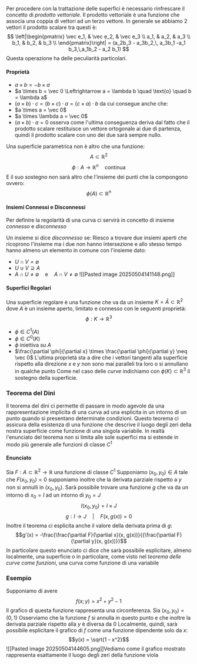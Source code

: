 Per procedere con la trattazione delle superfici è necessario rinfrescare il concetto di _prodotto vettoriale_.
Il prodotto vettoriale è una funzione che associa una coppia di vettori ad un terzo vettore.
In generale se abbiamo 2 vettori il prodotto scalare tra questi è:
$$
\left|\begin{pmatrix}
\vec e_1, & \vec e_2, & \vec e_3 \\
a_1, & a_2, & a_3 \\
b_1, & b_2, & b_3 \\
\end{pmatrix}\right| = (a_2b_3 - a_3b_2,\, a_3b_1 -a_1 b_3,\,a_1b_2 - a_2 b_1)
$$
Questa operazione ha delle peculiarità particolari.
#### Proprietà
- $a \times b = - b \times a$ 
- $a \times b = \vec 0 \Leftrightarrow a = \lambda b \quad \text{o} \quad b = \lambda a$ 
- $(a \times b) \cdot c = (b \times c) \cdot a = (c \times a) \cdot b$
da cui consegue anche che:
- $a \times a = \vec 0$
- $a \times \lambda a = \vec 0$
- $(a \times b) \cdot a = 0$
osserva come l'ultima conseguenza deriva dal fatto che il prodotto scalare restituisce un vettore ortogonale ai due di partenza, quindi il prodotto scalare con uno dei due sarà sempre nullo.

Una superficie parametrica non è altro che una funzione:
$$A \subset \mathbb R^2$$
$$\phi: A \to \mathbb R^n \quad \text{continua}$$
E il suo sostegno non sarà altro che l'insieme dei punti che la compongono ovvero:
$$\phi(A) \subset \mathbb R^n$$
#### Insiemi Connessi e Disconnessi
Per definire la regolarità di una curva ci servirà in concetto di insieme _connesso_ e _disconnesso_

Un insieme si dice _disconnesso_ se:
Riesco a trovare due insiemi aperti che ricoprono l'insieme ma i due non hanno intersezione e allo stesso tempo hanno almeno un elemento in comune con l'insieme dato:
- $U \cap V = \emptyset$
-  $U \cup V \supseteq A$
- $A \cap U \neq \emptyset \quad \text{e} \quad A \cap V \neq \emptyset$
![[Pasted image 20250504141148.png]]
#### Superfici Regolari
Una superficie regolare è una funzione che va da un insieme $K = \bar A \subset \mathbb R^2$  dove $A$ è un insieme aperto, limitato e connesso con le seguenti proprietà:
$$\phi: K \to \mathbb R^3$$
- $\phi \in C^1(A)$
- $\phi \in C^0(K)$
- $\phi$ iniettiva su $A$
- $\frac{\partial \phi}{\partial x} \times \frac{\partial \phi}{\partial y} \neq \vec 0$
L'ultima proprietà sta a dire che i vettori tangenti alla superficie rispetto alla direzione $x$ e $y$ non sono mai paralleli tra loro o si annullano in qualche punto
Come nel caso delle _curve_ indichiamo con $\phi(K) \subset \mathbb R^3$ il sostegno della superficie.
### Teorema del Dini
Il teorema del dini ci permette di passare in modo agevole da una rappresentazione implicita di una curva ad una esplicita in un intorno di un punto quando si presentano determinate condizioni.
Questo teorema ci assicura della esistenza di una funzione che descrive il luogo degli zeri della nostra superficie come funzione di una singola variabile.
In realtà l'enunciato del teorema non si limita alle sole superfici ma si estende in modo più generale alle funzioni di classe $C^1$
#### Enunciato
Sia $F:A \subset \mathbb R^2 \to \mathbb R$ una funzione di classe $C^1$ 
Supponiamo $(x_0, y_0) \in A$ tale che $F(x_0, y_0) = 0$ supponiamo inoltre che la derivata parziale rispetto a $y$ non si annulli in $(x_0, y_0)$.
Sarà possibile trovare una funzione $g$ che va da un intorno di $x_0 = I$ ad un intorno di $y_0 = J$
$$I(x_0, y_0) = I \times J$$
$$g: I \to J \quad | \quad F(x, g(x)) = 0$$
Inoltre il teorema ci esplicita anche il valore della derivata prima di $g$:
$$g'(x) = -\frac{\frac{\partial F}{\partial x}(x, g(x))}{{\frac{\partial F}{\partial y}(x, g(x))}}$$
In particolare questo enunciato ci dice che sarà possibile esplicitare, almeno localmente, una superficie o in particolare, come visto nel _teorema delle curve come funzioni_, una curva come funzione di una variabile
### Esempio
Supponiamo di avere 
$$f(x; y) = x^2 + y^2 - 1$$
Il grafico di questa funzione rappresenta una circonferenza.
Sia $(x_0, y_0) = (0, 1)$
Osserviamo che la funzione $f$ si annulla in questo punto e che inoltre la derivata parziale rispetto alla $y$ è diversa da 0
Localmente, quindi, sarà possibile esplicitare il grafico di $f$ come una funzione dipendente solo da $x$:
$$y(x) = \sqrt{1 - x^2}$$
![[Pasted image 20250504144605.png]]Vediamo come il grafico mostrato rappresenta esattamente il luogo degli zeri della funzione viola